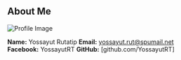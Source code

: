 
## About Me

![Profile Image](https://studentscms.spu.ac.th/stdempimg.cfm?empstdtype=STD&vdata=08D4CEEDD686FFA50528CED5DC0ECDD682E4160ED0FEDED5)

**Name:** Yossayut Rutatip
**Email:** yossayut.rut@spumail.net  
**Facebook:** YossayutRT
**GitHub:** [github.com/YossayutRT] 
